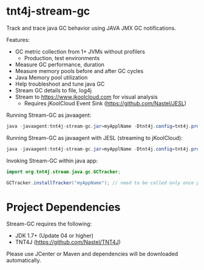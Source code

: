 # tnt4j-stream-gc
Track and trace java GC behavior using JAVA JMX GC notifications.

Features:
* GC metric collection from 1+ JVMs without profilers
  * Production, test environments
* Measure GC performance, duration
* Measure memory pools before and after GC cycles
* Java Memory pool utilization
* Help troubleshoot and tune java GC
* Stream GC details to file, log4j
* Stream to https://www.jkoolcloud.com for visual analysis 
  * Requires jKoolCloud Event Sink (https://github.com/Nastel/JESL)

Running Stream-GC as javaagent:
```java
java -javaagent:tnt4j-stream-gc.jar=myApplName -Dtnt4j.config=tnt4j.properties -classpath "lib/*" your.class.name your-args
```

Running Stream-GC as javaagent with JESL (streaming to jKoolCloud):
```java
java -javaagent:tnt4j-stream-gc.jar=myApplName -Dtnt4j.config=tnt4j.properties -classpath “lib/*" your.class.name your-args
```

Invoking Stream-GC within java app:
```java
import org.tnt4j.stream.java.gc.GCTracker;

GCTracker.installTracker("myAppName"); // need to be called only once per JVM
```

# Project Dependencies
Stream-GC requires the following:
* JDK 1.7+ (Update 04 or higher)
* TNT4J (https://github.com/Nastel/TNT4J)

Please use JCenter or Maven and dependencies will be downloaded automatically. 


